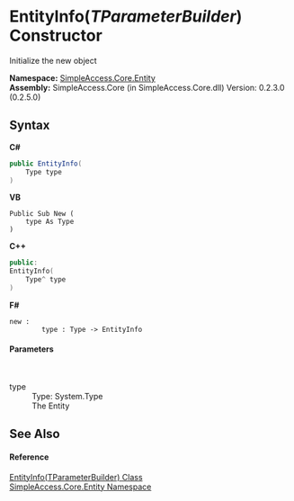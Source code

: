 # EntityInfo(*TParameterBuilder*) Constructor 
 

Initialize the new object

**Namespace:**&nbsp;<a href="N_SimpleAccess_Core_Entity">SimpleAccess.Core.Entity</a><br />**Assembly:**&nbsp;SimpleAccess.Core (in SimpleAccess.Core.dll) Version: 0.2.3.0 (0.2.5.0)

## Syntax

**C#**<br />
``` C#
public EntityInfo(
	Type type
)
```

**VB**<br />
``` VB
Public Sub New ( 
	type As Type
)
```

**C++**<br />
``` C++
public:
EntityInfo(
	Type^ type
)
```

**F#**<br />
``` F#
new : 
        type : Type -> EntityInfo
```


#### Parameters
&nbsp;<dl><dt>type</dt><dd>Type: System.Type<br />The Entity</dd></dl>

## See Also


#### Reference
<a href="T_SimpleAccess_Core_Entity_EntityInfo_1">EntityInfo(TParameterBuilder) Class</a><br /><a href="N_SimpleAccess_Core_Entity">SimpleAccess.Core.Entity Namespace</a><br />